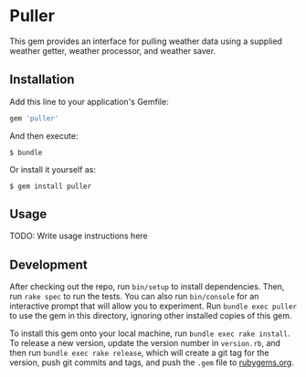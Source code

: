 # Puller

This gem provides an interface for pulling weather data using a
supplied weather getter, weather processor, and weather saver.

## Installation

Add this line to your application's Gemfile:

```ruby
gem 'puller'
```

And then execute:

    $ bundle

Or install it yourself as:

    $ gem install puller

## Usage

TODO: Write usage instructions here

## Development

After checking out the repo, run `bin/setup` to install dependencies. Then, run `rake spec` to run the tests. You can also run `bin/console` for an interactive prompt that will allow you to experiment. Run `bundle exec puller` to use the gem in this directory, ignoring other installed copies of this gem.

To install this gem onto your local machine, run `bundle exec rake install`. To release a new version, update the version number in `version.rb`, and then run `bundle exec rake release`, which will create a git tag for the version, push git commits and tags, and push the `.gem` file to [rubygems.org](https://rubygems.org).

